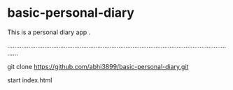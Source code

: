 # basic-personal-diary
This is a personal diary app .


..................................................................................................................................


git clone https://github.com/abhi3899/basic-personal-diary.git


start  index.html
